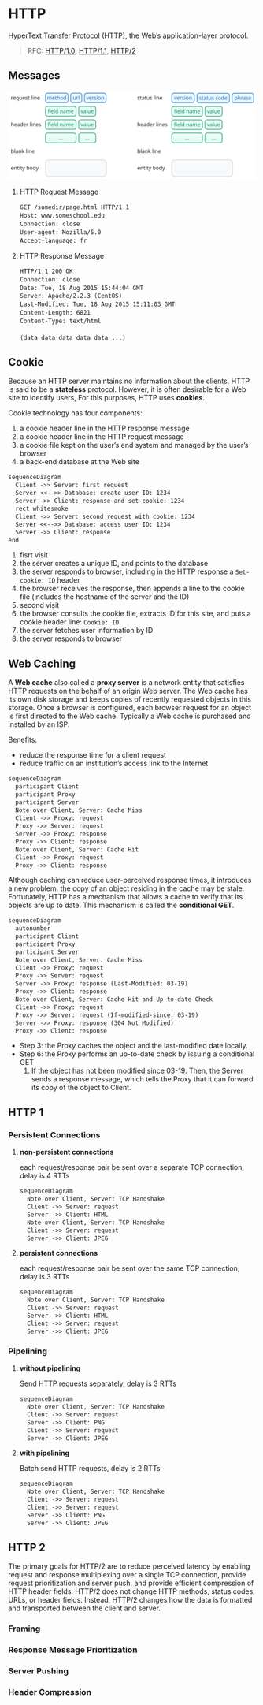 # HTTP

HyperText Transfer Protocol (HTTP), the Web’s application-layer protocol.

> RFC: [HTTP/1.0](https://datatracker.ietf.org/doc/html/rfc1945), [HTTP/1.1](https://datatracker.ietf.org/doc/html/rfc7230), [HTTP/2](https://datatracker.ietf.org/doc/html/rfc7540)

## Messages

![message](../imgs/network-http-message.svg)

1. HTTP Request Message

   ```txt
   GET /somedir/page.html HTTP/1.1
   Host: www.someschool.edu
   Connection: close
   User-agent: Mozilla/5.0
   Accept-language: fr
   ```

2. HTTP Response Message

   ```txt
   HTTP/1.1 200 OK
   Connection: close
   Date: Tue, 18 Aug 2015 15:44:04 GMT
   Server: Apache/2.2.3 (CentOS)
   Last-Modified: Tue, 18 Aug 2015 15:11:03 GMT
   Content-Length: 6821
   Content-Type: text/html

   (data data data data data ...)
   ```

## Cookie

Because an HTTP server maintains no information about the clients,
HTTP is said to be a **stateless** protocol. However, it is often
desirable for a Web site to identify users, For this purposes, HTTP
uses **cookies**.

Cookie technology has four components:

1. a cookie header line in the HTTP response message
2. a cookie header line in the HTTP request message
3. a cookie file kept on the user’s end system and managed by the user’s browser
4. a back-end database at the Web site

```mermaid
sequenceDiagram
  Client ->> Server: first request
  Server <<-->> Database: create user ID: 1234
  Server ->> Client: response and set-cookie: 1234
  rect whitesmoke
  Client ->> Server: second request with cookie: 1234
  Server <<-->> Database: access user ID: 1234
  Server ->> Client: response
end
```

1. fisrt visit
2. the server creates a unique ID, and points to the database
3. the server responds to browser, including in the HTTP response a `Set-cookie: ID` header
4. the browser receives the response, then appends a line to the cookie file (includes the hostname of the server and the ID)
5. second visit
6. the browser consults the cookie file, extracts ID for this site, and puts a cookie header line: `Cookie: ID`
7. the server fetches user information by ID
8. the server responds to browser

## Web Caching

A **Web cache** also called a **proxy server** is a network entity that satisfies HTTP
requests on the behalf of an origin Web server. The Web cache has its own disk
storage and keeps copies of recently requested objects in this storage. Once a browser is configured, each
browser request for an object is first directed to the Web cache. Typically a Web cache is purchased and installed by an ISP.

Benefits:

- reduce the response time for a client request
- reduce traffic on an institution’s access link to the Internet

```mermaid
sequenceDiagram
  participant Client
  participant Proxy
  participant Server
  Note over Client, Server: Cache Miss
  Client ->> Proxy: request
  Proxy ->> Server: request
  Server ->> Proxy: response
  Proxy ->> Client: response
  Note over Client, Server: Cache Hit
  Client ->> Proxy: request
  Proxy ->> Client: response
```

Although caching can reduce user-perceived response times, it introduces a new
problem: the copy of an object residing in the cache may be stale. Fortunately,
HTTP has a mechanism that allows a cache to verify that its objects are up to date.
This mechanism is called the **conditional GET**.

```mermaid
sequenceDiagram
  autonumber
  participant Client
  participant Proxy
  participant Server
  Note over Client, Server: Cache Miss
  Client ->> Proxy: request
  Proxy ->> Server: request
  Server ->> Proxy: response (Last-Modified: 03-19)
  Proxy ->> Client: response
  Note over Client, Server: Cache Hit and Up-to-date Check
  Client ->> Proxy: request
  Proxy ->> Server: request (If-modified-since: 03-19)
  Server ->> Proxy: response (304 Not Modified)
  Proxy ->> Client: response
```

- Step 3: the Proxy caches the object and the last-modified date locally.
- Step 6: the Proxy performs an up-to-date check by issuing a conditional GET
  1. If the object has not been modified since 03-19. Then, the Server sends a response message, which tells the Proxy that it
     can forward its copy of the object to Client.

## HTTP 1

### Persistent Connections

1. **non-persistent connections**

   each request/response pair be sent over a separate TCP connection, delay is 4 RTTs

   ```mermaid
   sequenceDiagram
     Note over Client, Server: TCP Handshake
     Client ->> Server: request
     Server ->> Client: HTML
     Note over Client, Server: TCP Handshake
     Client ->> Server: request
     Server ->> Client: JPEG
   ```

2. **persistent connections**

   each request/response pair be sent over the same TCP connection, delay is 3 RTTs

   ```mermaid
   sequenceDiagram
     Note over Client, Server: TCP Handshake
     Client ->> Server: request
     Server ->> Client: HTML
     Client ->> Server: request
     Server ->> Client: JPEG
   ```

### Pipelining

1. **without pipelining**

   Send HTTP requests separately, delay is 3 RTTs

   ```mermaid
   sequenceDiagram
     Note over Client, Server: TCP Handshake
     Client ->> Server: request
     Server ->> Client: PNG
     Client ->> Server: request
     Server ->> Client: JPEG
   ```

2. **with pipelining**

   Batch send HTTP requests, delay is 2 RTTs

   ```mermaid
   sequenceDiagram
     Note over Client, Server: TCP Handshake
     Client ->> Server: request
     Client ->> Server: request
     Server ->> Client: PNG
     Server ->> Client: JPEG
   ```

## HTTP 2

The primary goals for HTTP/2 are to reduce perceived latency by enabling request
and response multiplexing over a single TCP connection, provide request prioritization
and server push, and provide efficient compression of HTTP header fields. HTTP/2
does not change HTTP methods, status codes, URLs, or header fields. Instead, HTTP/2
changes how the data is formatted and transported between the client and server.

### Framing

### Response Message Prioritization

### Server Pushing

### Header Compression
